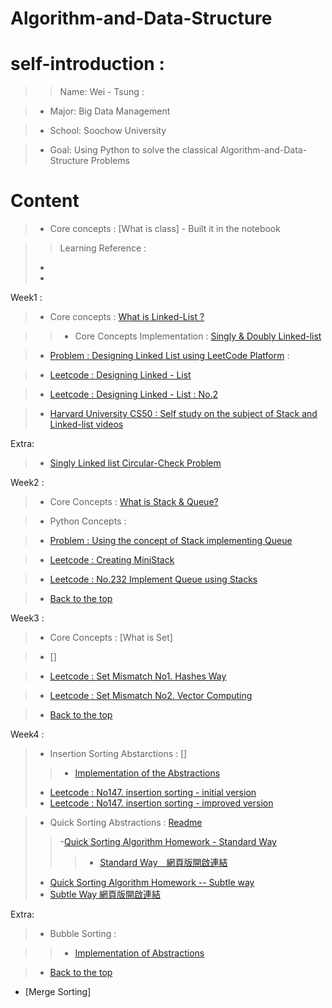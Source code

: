 # Algorithm-and-Data-Structure

# self-introduction :



>> Name: Wei - Tsung :

>- Major: Big Data Management

>- School: Soochow University

>- Goal: Using Python to solve the classical Algorithm-and-Data-Structure Problems

# Content

>- Core concepts : [What is class] - Built it in the notebook

>> Learning Reference : 
> - []() 
> - []()


Week1 :

> - Core concepts : [What is Linked-List ?](https://github.com/Wei-Tsung/Algorithm-and-Data-Structure/blob/master/Week1/README.md)

>> - Core Concepts Implementation : [Singly & Doubly Linked-list]()

> - [Problem : Designing Linked List using LeetCode Platform](https://leetcode.com/problems/design-linked-list/) :

> - [Leetcode : Designing Linked - List](https://github.com/Wei-Tsung/Algorithm-and-Data-Structure/blob/master/Designing%20%20Linked%20-%20list.ipynb)

> - [Leetcode : Designing Linked - List : No.2](https://github.com/Wei-Tsung/Algorithm-and-Data-Structure/blob/master/Leetcode%20-%20Design%20Linked-list%20No2.ipynb)

> - [Harvard University CS50 : Self study on the subject of Stack and Linked-list videos](http://cs50.tv/2013/fall/#about,seminars)

Extra:

> - [Singly Linked list Circular-Check Problem](https://github.com/Wei-Tsung/Algorithm-and-Data-Structure/blob/master/Week1/Singly%20Linked-List%20Interview%20Problems.ipynb)




Week2 :
> - Core Concepts : [What is Stack & Queue?](https://github.com/Wei-Tsung/Algorithm-and-Data-Structure/tree/master/Week2)

> - Python Concepts :

> - [Problem : Using the concept of Stack implementing Queue](https://leetcode.com/problems/implement-queue-using-stacks/)


> - [Leetcode : Creating MiniStack](https://github.com/Wei-Tsung/Algorithm-and-Data-Structure/blob/master/Leetcode%20Data%20Structure%20-%20MiniStack.ipynb)

> - [Leetcode : No.232 Implement Queue using Stacks](https://github.com/Wei-Tsung/Algorithm-and-Data-Structure/blob/master/Leetcode%20-No.232.%20Implement%20Queue%20using%20Stacks.ipynb)

> - [Back to the top](#content)

Week3 :

>  - Core Concepts : [What is Set]

> - []

> - [Leetcode : Set Mismatch No1. Hashes Way](https://github.com/Wei-Tsung/Algorithm-and-Data-Structure/blob/master/645.%20Set%20Mismatch.ipynb)

> - [Leetcode : Set Mismatch No2. Vector Computing](https://github.com/Wei-Tsung/Algorithm-and-Data-Structure/blob/master/645.%20Set%20Mismatch%20-%20Vector%20Computing.ipynb)

> - [Back to the top](#content)


Week4 :

> - Insertion Sorting Abstarctions : []
>> - [Implementation of the Abstractions](https://github.com/Wei-Tsung/Algorithm-and-Data-Structure/blob/master/Week4/Abstraction%20of%20Insertion%20Sort.ipynb)
> - [Leetcode : No147. insertion sorting - initial version](https://github.com/Wei-Tsung/Algorithm-and-Data-Structure/blob/master/Week4/Insertion%20Sort%20-%20initial%20writing.ipynb)
> - [Leetcode : No147. insertion sorting - improved version](https://github.com/Wei-Tsung/Algorithm-and-Data-Structure/blob/master/Week4/insertionSortList%20---%20Improved%20model.ipynb)

> - Quick Sorting Abstractions : [Readme](https://github.com/Wei-Tsung/Algorithm-and-Data-Structure/tree/master/Week5)
>> -[Quick Sorting Algorithm Homework  - Standard Way](https://github.com/Wei-Tsung/Algorithm-and-Data-Structure/blob/master/Week5/Implementation%20of%20%20Quick%20Sort.ipynb)
>>> - [ Standard Way　網頁版開啟連結](https://nbviewer.jupyter.org/github/Wei-Tsung/Algorithm-and-Data-Structure/blob/master/Week5/Implementation%20of%20%20Quick%20Sort.ipynb)
> - [Quick Sorting Algorithm Homework -- Subtle way](https://github.com/Wei-Tsung/Algorithm-and-Data-Structure/blob/master/Week5/Quick%20-%20Sorting%20%20Algorithm%20Great-Solved.ipynb)
> - [ Subtle Way 網頁版開啟連結]()

Extra:

>  - Bubble Sorting : []()

>> - [Implementation of Abstractions](https://github.com/Wei-Tsung/Algorithm-and-Data-Structure/blob/master/Week4/Bubble%20Sorting%20-%20%E6%B3%A1%E6%B2%AB%E6%8E%92%E5%BA%8F%E6%B3%95.ipynb)

> - [Back to the top](#)



- [Merge Sorting]
